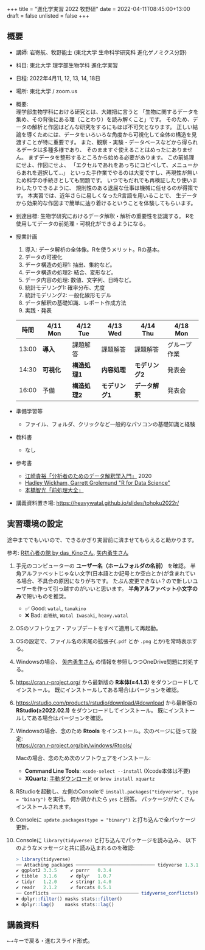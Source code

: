 +++
title = "進化学実習 2022 牧野研"
date = 2022-04-11T08:45:00+13:00
draft = false
unlisted = false
+++

## 概要

-   講師: 岩嵜航、牧野能士 (東北大学 生命科学研究科 進化ゲノミクス分野)
-   科目: 東北大学 理学部生物学科 進化学実習
-   日程: 2022年4月11, 12, 13, 14, 18日
-   場所: 東北大学 / zoom.us
-   概要:<br>
    理学部生物学科における研究とは、大雑把に言うと
    「生物に関するデータを集め、その背後にある理（ことわり）を読み解くこと」です。
    そのため、データの解析と作図はどんな研究をするにもほぼ不可欠となります。
    正しい結論を導くためには、データをいろいろな角度から可視化して全体の構造を見渡すことが特に重要です。
    また、観察・実験・データベースなどから得られるデータは多種多様であり、
    そのまますぐ使えることはめったにありません。
    まずデータを整形するところから始める必要があります。
    この前処理にせよ、作図にせよ、
    「エクセルであれをあっちにコピペして、メニューからあれを選択して...」
    といった手作業でやるのは大変ですし、再現性が無いため科学の手続きとしても問題です。
    いつでもだれでも再検証したり使いまわしたりできるように、
    規則性のある退屈な仕事は機械に任せるのが得策です。
    本実習では、近年さらに易しくなったR言語を用いることで、
    生データから効果的な作図まで簡単に辿り着けるということを体験してもらいます。
-   到達目標:
    生物学研究におけるデータ解釈・解析の重要性を認識する。
    Rを使用してデータの前処理・可視化ができるようになる。
-   授業計画
    1. 導入: データ解析の全体像。Rを使うメリット。Rの基本。
    2. データの可視化
    3. データ構造の処理1: 抽出、集約など。
    4. データ構造の処理2: 結合、変形など。
    5. データ内容の処理: 数値、文字列、日時など。
    6. 統計モデリング1: 確率分布、尤度
    7. 統計モデリング2: 一般化線形モデル
    8. データ解釈の基礎知識、レポート作成方法
    9. 実践・発表

    | 時間  | 4/11 Mon | 4/12 Tue | 4/13 Wed | 4/14 Thu | 4/18 Mon |
    | ----- | -------- | -------- | -------- | -------- | -------- |
    | 13:00 | **導入** | 課題解答 | 課題解答 | 課題解答 | グループ作業 |
    | 14:30 | **可視化** | **構造処理1** | **内容処理** | **モデリング2** | 発表会 |
    | 16:00 | 予備 | **構造処理2** | **モデリング1** | **データ解釈** | 発表会 |

-   準備学習等
    - ファイル、フォルダ、クリックなど一般的なパソコンの基礎知識と経験
-   教科書
    - なし
-   参考書
    - [江崎貴裕「分析者のためのデータ解釈学入門」](https://amzn.to/3uznzCK) 2020
    - [Hadley Wickham, Garrett Grolemund "R for Data Science"](https://r4ds.had.co.nz/)
    - [本橋智光「前処理大全」](https://www.amazon.co.jp/dp/4774196479/ref=as_li_ss_tl?ie=UTF8&linkCode=ll1&tag=heavywatal-22&linkId=8a3fd4e9a0c944b1b41242bbab8d147b)
-   講義資料置き場: <https://heavywatal.github.io/slides/tohoku2022r/>


## 実習環境の設定

途中まででもいいので、できるかぎり実習前に済ませてもらえると助かります。

参考:
[R初心者の館 by das_Kinoさん](https://das-kino.hatenablog.com/entry/2019/11/07/125044),
[矢内勇生さん](https://yukiyanai.github.io/jp/resources/)

1.  手元のコンピューターの **ユーザー名（ホームフォルダの名前）** を確認。
    半角アルファベットじゃない文字(日本語とか記号とか空白とか)が含まれている場合、不具合の原因になりがちです。
    たぶん変更できない？ので新しいユーザーを作って引っ越すのがいいと思います。
    **半角アルファベット小文字のみ**で短いものを推奨。
    - ✅ Good: `watal`, `tamakino`
    - ❌ Bad: `岩嵜航`, `Watal Iwasaki`, `heavy.watal`
1.  OSのソフトウェア・アップデートをすべて適用して再起動。
1.  OSの設定で、ファイル名の末尾の拡張子(`.pdf` とか `.png` とか)を常時表示する。
1.  Windowsの場合、
    [矢内勇生さん](https://yukiyanai.github.io/jp/resources/)
    の情報を参照しつつOneDrive問題に対処する。
1.  <https://cran.r-project.org/>
    から最新版の **R本体(≥4.1.3)** をダウンロードしてインストール。
    既にインストールしてある場合はバージョンを確認。
1.  <https://rstudio.com/products/rstudio/download/#download>
    から最新版の **RStudio(≥2022.02.1)** をダウンロードしてインストール。
    既にインストールしてある場合はバージョンを確認。
1.  Windowsの場合、念のため **Rtools** をインストール。次のページに従って設定:<br>
    <https://cran.r-project.org/bin/windows/Rtools/>

    Macの場合、念のため次のソフトウェアをインストール:
    - **Command Line Tools**: `xcode-select --install` (Xcode本体は不要)
    - **XQuartz**: [手動ダウンロード](https://www.xquartz.org/) or `brew install xquartz`

1.  RStudioを起動し、左側のConsoleで `install.packages("tidyverse", type = "binary")` を実行。
    何か訊かれたら `yes` と回答。
    パッケージがたくさんインストールされます。
1.  Consoleに `update.packages(type = "binary")` と打ち込んで全パッケージ更新。
1.  Consoleに `library(tidyverse)` と打ち込んでパッケージを読み込み、
    以下のようなメッセージと共に読み込まれるのを確認:

    ```r
    > library(tidyverse)
    ── Attaching packages ───────────────────────────── tidyverse 1.3.1 ──
    ✔ ggplot2 3.3.5     ✔ purrr   0.3.4
    ✔ tibble  3.1.6     ✔ dplyr   1.0.7
    ✔ tidyr   1.2.0     ✔ stringr 1.4.0
    ✔ readr   2.1.2     ✔ forcats 0.5.1
    ── Conflicts ──────────────────────────────── tidyverse_conflicts() ──
    ✖ dplyr::filter() masks stats::filter()
    ✖ dplyr::lag()    masks stats::lag()
    ```


## 講義資料

<kbd>←</kbd><kbd>→</kbd>キーで戻る・進むスライド形式。
